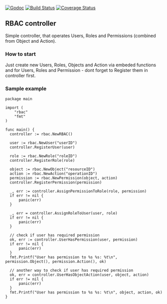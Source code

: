 [![Godoc](https://godoc.org/github.com/casbin/casbin?status.svg)](https://godoc.org/github.com/FluorescentTouch/rbac)
[![Build Status](https://travis-ci.org/casbin/casbin.svg?branch=master)](https://travis-ci.org/FluorescentTouch/rbac)
[![Coverage Status](https://coveralls.io/repos/github/casbin/casbin/badge.svg?branch=master)](https://coveralls.io/github/casbin/casbin?branch=master)

RBAC controller
-------------------

Simple controller, that operates Users, Roles and Permissions (combined from Object and Action).

### How to start

Just create new Users, Roles, Objects and Action via embeded functions and for Users, Roles and Permission - dont forget to Register them in controller first.

### Sample example


    package main
    
    import (
	    "rbac"
	    "fmt"
    )
  
    func main() {
	  controller := rbac.NewRBAC()
  
	  user := rbac.NewUser("userID")
	  controller.RegisterUser(user)
  
	  role := rbac.NewRole("roleID")
	  controller.RegisterRole(role)
  
	  object := rbac.NewObject("resourceID")
	  action := rbac.NewAction("operationID")
	  permission := rbac.NewPermission(object, action)
	  controller.RegisterPermission(permission)

	  _, err := controller.AssignPermissionToRole(role, permission)
	  if err != nil {
		  panic(err)
	  }
  
	  _, err = controller.AssignRoleToUser(user, role)
	  if err != nil {
		  panic(err)
	  }
  
	  // check if user has required permission
	  ok, err := controller.UserHasPermission(user, permission)
	  if err != nil {
		  panic(err)
	  }
	  fmt.Printf("User has permission to %s %s: %t\n", permission.Object(), permission.Action(), ok)
  
	  // another way to check if user has required permission
	  ok, err = controller.UserHasObjectAction(user, object, action)
	  if err != nil {
		  panic(err)
	  }
	  fmt.Printf("User has permission to %s %s: %t\n", object, action, ok)
    }
